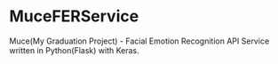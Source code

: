 # MuceFERService
Muce(My Graduation Project) - Facial Emotion Recognition API Service written in Python(Flask) with Keras.
